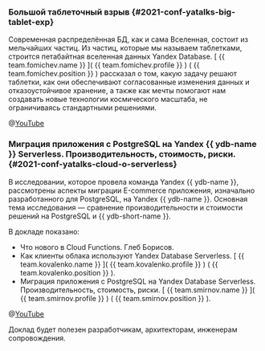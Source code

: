 ### Большой таблеточный взрыв {#2021-conf-yatalks-big-tablet-exp}
Современная распределённая БД, как и сама Вселенная, состоит из мельчайших частиц. Из частиц, которые мы называем таблетками, строится петабайтная вселенная данных Yandex Database. [ {{ team.fomichev.name }} ]( {{ team.fomichev.profile }} ) ( {{ team.fomichev.position }} ) рассказал о том, какую задачу решают таблетки, как они обеспечивают согласованные изменения данных и отказоустойчивое хранение, а также как мечты помогают нам создавать новые технологии космического масштаба, не ограничиваясь стандартными решениями.

@[YouTube](https://www.youtube.com/watch?v=Ay6_ffxK4us&t=7076s)

### Миграция приложения с PostgreSQL на Yandex {{ ydb-name }} Serverless. Производительность, стоимость, риски. {#2021-conf-yatalks-cloud-o-serverless}
В исследовании, которое провела команда Yandex {{ ydb-name }}, рассмотрены аспекты миграции Е-commerce приложения, изначально разработанного для PostgreSQL, на Yandex {{ ydb-name }}. Основная тема исследования — сравнение производительности и стоимости решений на PostgreSQL и {{ ydb-short-name }}.

В докладе показано:
* Что нового в Cloud Functions. Глеб Борисов.
* Как клиенты облака используют Yandex Database Serverless. [ {{ team.kovalenko.name }} ]( {{ team.kovalenko.profile }} ) ( {{ team.kovalenko.position }} ).
* Миграция приложения с PostgreSQL на Yandex Database Serverless. Производительность, стоимость, риски. [ {{ team.smirnov.name }} ]( {{ team.smirnov.profile }} ) ( {{ team.smirnov.position }} ).

@[YouTube](https://www.youtube.com/watch?v=8bgtMxkduV8&t=3946s)

Доклад будет полезен разработчикам, архитекторам, инженерам сопровождения.